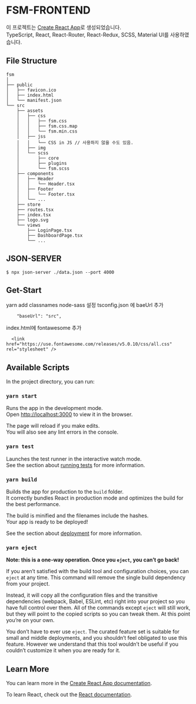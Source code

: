 # FSM-FRONTEND

이 프로젝트는 [Create React App](https://github.com/facebook/create-react-app)로 생성되었습니다.   
TypeScript, React, React-Router, React-Redux, SCSS, Material UI를 사용하였습니다.

## File Structure

```
fsm
│
├── public
│   ├── favicon.ico
│   ├── index.html
│   └── manifest.json
└── src
    ├── assets
    │   ├── css
    │   │   ├── fsm.css
    │   │   ├── fsm.css.map
    │   │   └── fsm.min.css
    │   ├── jss
    │   │   └── CSS in JS // 사용하지 않을 수도 있음.
    │   ├── img
    │   └── scss
    │       ├── core
    │       ├── plugins
    │       └── fsm.scss
    ├── components
    │   ├── Header
    │   │   └── Header.tsx
    │   ├── Footer
    │   │   └── Footer.tsx
    │   └── ...
    ├── store
    ├── routes.tsx
    ├── index.tsx
    ├── logo.svg
    └── views
        ├── LoginPage.tsx
        ├── DashboardPage.tsx
        └── ...

```

## JSON-SERVER
```
$ npx json-server ./data.json --port 4000
```

## Get-Start
yarn add classnames node-sass 설정
tsconfig.json 에 baeUrl 추가
```
    "baseUrl": "src",
```
index.html에 fontawesome 추가
```
  <link href="https://use.fontawesome.com/releases/v5.0.10/css/all.css" rel="stylesheet" />
```

## Available Scripts

In the project directory, you can run:

### `yarn start`

Runs the app in the development mode.<br />
Open [http://localhost:3000](http://localhost:3000) to view it in the browser.

The page will reload if you make edits.<br />
You will also see any lint errors in the console.

### `yarn test`

Launches the test runner in the interactive watch mode.<br />
See the section about [running tests](https://facebook.github.io/create-react-app/docs/running-tests) for more information.

### `yarn build`

Builds the app for production to the `build` folder.<br />
It correctly bundles React in production mode and optimizes the build for the best performance.

The build is minified and the filenames include the hashes.<br />
Your app is ready to be deployed!

See the section about [deployment](https://facebook.github.io/create-react-app/docs/deployment) for more information.

### `yarn eject`

**Note: this is a one-way operation. Once you `eject`, you can’t go back!**

If you aren’t satisfied with the build tool and configuration choices, you can `eject` at any time. This command will remove the single build dependency from your project.

Instead, it will copy all the configuration files and the transitive dependencies (webpack, Babel, ESLint, etc) right into your project so you have full control over them. All of the commands except `eject` will still work, but they will point to the copied scripts so you can tweak them. At this point you’re on your own.

You don’t have to ever use `eject`. The curated feature set is suitable for small and middle deployments, and you shouldn’t feel obligated to use this feature. However we understand that this tool wouldn’t be useful if you couldn’t customize it when you are ready for it.

## Learn More

You can learn more in the [Create React App documentation](https://facebook.github.io/create-react-app/docs/getting-started).

To learn React, check out the [React documentation](https://reactjs.org/).
